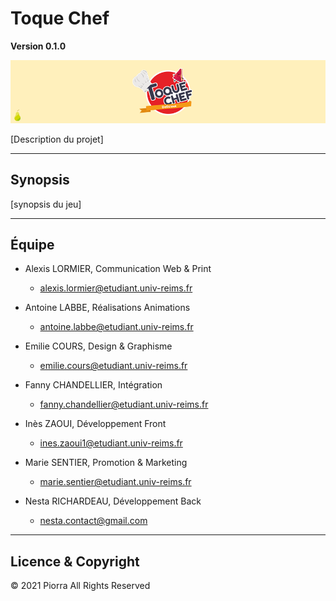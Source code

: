 # Toque Chef
**Version 0.1.0**

![Image de présentation de Toque Chef](./.README_files/header2.png)

[Description du projet]

---

## Synopsis

[synopsis du jeu]

---

## Équipe

- Alexis LORMIER, Communication Web & Print
    - <alexis.lormier@etudiant.univ-reims.fr>

- Antoine LABBE, Réalisations Animations
    - <antoine.labbe@etudiant.univ-reims.fr>

- Emilie COURS, Design & Graphisme
    - <emilie.cours@etudiant.univ-reims.fr>

- Fanny CHANDELLIER, Intégration
    - <fanny.chandellier@etudiant.univ-reims.fr>

- Inès ZAOUI, Développement Front
    - <ines.zaoui1@etudiant.univ-reims.fr>

- Marie SENTIER, Promotion & Marketing 
    - <marie.sentier@etudiant.univ-reims.fr>

- Nesta RICHARDEAU, Développement Back
    - <nesta.contact@gmail.com>

---
 
 ## Licence & Copyright

 © 2021 Piorra All Rights Reserved